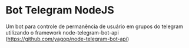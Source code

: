# Bot Telegram NodeJS

Um bot para controle de permanência de usuário em grupos do telegram utilizando o framework node-telegram-bot-api (https://github.com/yagop/node-telegram-bot-api)
